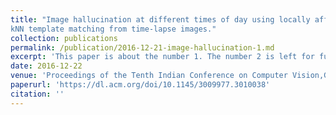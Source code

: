 ```yaml
---
title: "Image hallucination at different times of day using locally affine model and
kNN template matching from time-lapse images."
collection: publications
permalink: /publication/2016-12-21-image-hallucination-1.md
excerpt: 'This paper is about the number 1. The number 2 is left for future work.'
date: 2016-12-22
venue: 'Proceedings of the Tenth Indian Conference on Computer Vision,Graphics and Image Processing. ACM, 2016.'
paperurl: 'https://dl.acm.org/doi/10.1145/3009977.3010038'
citation: ''
---
```

